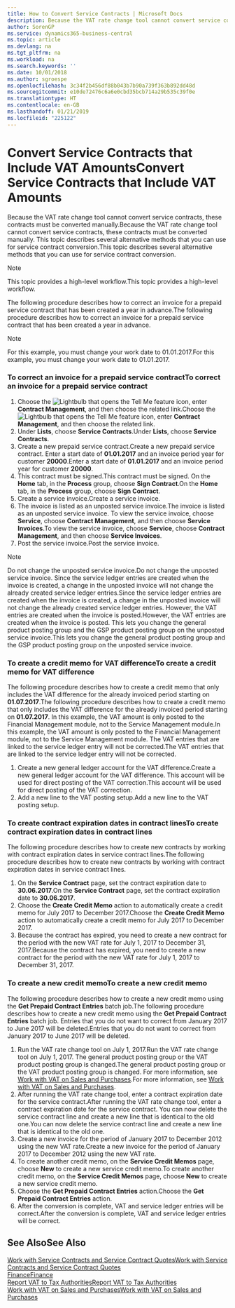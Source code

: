 ```yaml
---
title: How to Convert Service Contracts | Microsoft Docs
description: Because the VAT rate change tool cannot convert service contracts, these contracts must be converted manually. This topic describes several alternative methods that you can use for service contract conversion.
author: SorenGP
ms.service: dynamics365-business-central
ms.topic: article
ms.devlang: na
ms.tgt_pltfrm: na
ms.workload: na
ms.search.keywords: ''
ms.date: 10/01/2018
ms.author: sgroespe
ms.openlocfilehash: 3c34f2b456df88b043b7b90a739f363b892dd48d
ms.sourcegitcommit: e10de72476c6a6e0cbd35bcb714a29b535c39f0e
ms.translationtype: HT
ms.contentlocale: en-GB
ms.lasthandoff: 01/21/2019
ms.locfileid: "225122"
---
```

# <a name="convert-service-contracts-that-include-vat-amounts"></a><span data-ttu-id="cfacc-104">Convert Service Contracts that Include VAT Amounts</span><span class="sxs-lookup"><span data-stu-id="cfacc-104">Convert Service Contracts that Include VAT Amounts</span></span>
<span data-ttu-id="cfacc-105">Because the VAT rate change tool cannot convert service contracts, these contracts must be converted manually.</span><span class="sxs-lookup"><span data-stu-id="cfacc-105">Because the VAT rate change tool cannot convert service contracts, these contracts must be converted manually.</span></span> <span data-ttu-id="cfacc-106">This topic describes several alternative methods that you can use for service contract conversion.</span><span class="sxs-lookup"><span data-stu-id="cfacc-106">This topic describes several alternative methods that you can use for service contract conversion.</span></span>  

> [!NOTE]  
>  <span data-ttu-id="cfacc-107">This topic provides a high-level workflow.</span><span class="sxs-lookup"><span data-stu-id="cfacc-107">This topic provides a high-level workflow.</span></span>  

 <span data-ttu-id="cfacc-108">The following procedure describes how to correct an invoice for a prepaid service contract that has been created a year in advance.</span><span class="sxs-lookup"><span data-stu-id="cfacc-108">The following procedure describes how to correct an invoice for a prepaid service contract that has been created a year in advance.</span></span>  

> [!NOTE]  
>  <span data-ttu-id="cfacc-109">For this example, you must change your work date to 01.01.2017.</span><span class="sxs-lookup"><span data-stu-id="cfacc-109">For this example, you must change your work date to 01.01.2017.</span></span>  

### <a name="to-correct-an-invoice-for-a-prepaid-service-contract"></a><span data-ttu-id="cfacc-110">To correct an invoice for a prepaid service contract</span><span class="sxs-lookup"><span data-stu-id="cfacc-110">To correct an invoice for a prepaid service contract</span></span>  
1. <span data-ttu-id="cfacc-111">Choose the ![Lightbulb that opens the Tell Me feature](media/ui-search/search_small.png "Tell me what you want to do") icon, enter **Contract Management**, and then choose the related link.</span><span class="sxs-lookup"><span data-stu-id="cfacc-111">Choose the ![Lightbulb that opens the Tell Me feature](media/ui-search/search_small.png "Tell me what you want to do") icon, enter **Contract Management**, and then choose the related link.</span></span>  
2. <span data-ttu-id="cfacc-112">Under **Lists**, choose **Service Contracts**.</span><span class="sxs-lookup"><span data-stu-id="cfacc-112">Under **Lists**, choose **Service Contracts**.</span></span>  
3. <span data-ttu-id="cfacc-113">Create a new prepaid service contract.</span><span class="sxs-lookup"><span data-stu-id="cfacc-113">Create a new prepaid service contract.</span></span> <span data-ttu-id="cfacc-114">Enter a start date of **01.01.2017** and an invoice period year for customer **20000**.</span><span class="sxs-lookup"><span data-stu-id="cfacc-114">Enter a start date of **01.01.2017** and an invoice period year for customer **20000**.</span></span>  
4. <span data-ttu-id="cfacc-115">This contract must be signed.</span><span class="sxs-lookup"><span data-stu-id="cfacc-115">This contract must be signed.</span></span> <span data-ttu-id="cfacc-116">On the **Home** tab, in the **Process** group, choose **Sign Contract**.</span><span class="sxs-lookup"><span data-stu-id="cfacc-116">On the **Home** tab, in the **Process** group, choose **Sign Contract**.</span></span>  
5. <span data-ttu-id="cfacc-117">Create a service invoice.</span><span class="sxs-lookup"><span data-stu-id="cfacc-117">Create a service invoice.</span></span>
6. <span data-ttu-id="cfacc-118">The invoice is listed as an unposted service invoice.</span><span class="sxs-lookup"><span data-stu-id="cfacc-118">The invoice is listed as an unposted service invoice.</span></span> <span data-ttu-id="cfacc-119">To view the service invoice, choose **Service**, choose **Contract Management**, and then choose **Service Invoices**.</span><span class="sxs-lookup"><span data-stu-id="cfacc-119">To view the service invoice, choose **Service**, choose **Contract Management**, and then choose **Service Invoices**.</span></span>  
7. <span data-ttu-id="cfacc-120">Post the service invoice.</span><span class="sxs-lookup"><span data-stu-id="cfacc-120">Post the service invoice.</span></span>  

> [!NOTE]  
>  <span data-ttu-id="cfacc-121">Do not change the unposted service invoice.</span><span class="sxs-lookup"><span data-stu-id="cfacc-121">Do not change the unposted service invoice.</span></span> <span data-ttu-id="cfacc-122">Since the service ledger entries are created when the invoice is created, a change in the unposted invoice will not change the already created service ledger entries.</span><span class="sxs-lookup"><span data-stu-id="cfacc-122">Since the service ledger entries are created when the invoice is created, a change in the unposted invoice will not change the already created service ledger entries.</span></span> <span data-ttu-id="cfacc-123">However, the VAT entries are created when the invoice is posted.</span><span class="sxs-lookup"><span data-stu-id="cfacc-123">However, the VAT entries are created when the invoice is posted.</span></span> <span data-ttu-id="cfacc-124">This lets you change the general product posting group and the GSP product posting group on the unposted service invoice.</span><span class="sxs-lookup"><span data-stu-id="cfacc-124">This lets you change the general product posting group and the GSP product posting group on the unposted service invoice.</span></span>  

### <a name="to-create-a-credit-memo-for-vat-difference"></a><span data-ttu-id="cfacc-125">To create a credit memo for VAT difference</span><span class="sxs-lookup"><span data-stu-id="cfacc-125">To create a credit memo for VAT difference</span></span>  
<span data-ttu-id="cfacc-126">The following procedure describes how to create a credit memo that only includes the VAT difference for the already invoiced period starting on **01.07.2017**.</span><span class="sxs-lookup"><span data-stu-id="cfacc-126">The following procedure describes how to create a credit memo that only includes the VAT difference for the already invoiced period starting on **01.07.2017**.</span></span> <span data-ttu-id="cfacc-127">In this example, the VAT amount is only posted to the Financial Management module, not to the Service Management module.</span><span class="sxs-lookup"><span data-stu-id="cfacc-127">In this example, the VAT amount is only posted to the Financial Management module, not to the Service Management module.</span></span> <span data-ttu-id="cfacc-128">The VAT entries that are linked to the service ledger entry will not be corrected.</span><span class="sxs-lookup"><span data-stu-id="cfacc-128">The VAT entries that are linked to the service ledger entry will not be corrected.</span></span>  

1. <span data-ttu-id="cfacc-129">Create a new general ledger account for the VAT difference.</span><span class="sxs-lookup"><span data-stu-id="cfacc-129">Create a new general ledger account for the VAT difference.</span></span> <span data-ttu-id="cfacc-130">This account will be used for direct posting of the VAT correction.</span><span class="sxs-lookup"><span data-stu-id="cfacc-130">This account will be used for direct posting of the VAT correction.</span></span>  
2. <span data-ttu-id="cfacc-131">Add a new line to the VAT posting setup.</span><span class="sxs-lookup"><span data-stu-id="cfacc-131">Add a new line to the VAT posting setup.</span></span>  

### <a name="to-create-contract-expiration-dates-in-contract-lines"></a><span data-ttu-id="cfacc-132">To create contract expiration dates in contract lines</span><span class="sxs-lookup"><span data-stu-id="cfacc-132">To create contract expiration dates in contract lines</span></span>  
<span data-ttu-id="cfacc-133">The following procedure describes how to create new contracts by working with contract expiration dates in service contract lines.</span><span class="sxs-lookup"><span data-stu-id="cfacc-133">The following procedure describes how to create new contracts by working with contract expiration dates in service contract lines.</span></span>  

1. <span data-ttu-id="cfacc-134">On the **Service Contract** page, set the contract expiration date to **30.06.2017**.</span><span class="sxs-lookup"><span data-stu-id="cfacc-134">On the **Service Contract** page, set the contract expiration date to **30.06.2017**.</span></span>  
2. <span data-ttu-id="cfacc-135">Choose the **Create Credit Memo** action to automatically create a credit memo for July 2017 to December 2017.</span><span class="sxs-lookup"><span data-stu-id="cfacc-135">Choose the **Create Credit Memo** action to automatically create a credit memo for July 2017 to December 2017.</span></span>  
3. <span data-ttu-id="cfacc-136">Because the contract has expired, you need to create a new contract for the period with the new VAT rate for July 1, 2017 to December 31, 2017.</span><span class="sxs-lookup"><span data-stu-id="cfacc-136">Because the contract has expired, you need to create a new contract for the period with the new VAT rate for July 1, 2017 to December 31, 2017.</span></span>  

### <a name="to-create-a-new-credit-memo"></a><span data-ttu-id="cfacc-137">To create a new credit memo</span><span class="sxs-lookup"><span data-stu-id="cfacc-137">To create a new credit memo</span></span>  
<span data-ttu-id="cfacc-138">The following procedure describes how to create a new credit memo using the **Get Prepaid Contract Entries** batch job.</span><span class="sxs-lookup"><span data-stu-id="cfacc-138">The following procedure describes how to create a new credit memo using the **Get Prepaid Contract Entries** batch job.</span></span> <span data-ttu-id="cfacc-139">Entries that you do not want to correct from January 2017 to June 2017 will be deleted.</span><span class="sxs-lookup"><span data-stu-id="cfacc-139">Entries that you do not want to correct from January 2017 to June 2017 will be deleted.</span></span>  

1. <span data-ttu-id="cfacc-140">Run the VAT rate change tool on July 1, 2017.</span><span class="sxs-lookup"><span data-stu-id="cfacc-140">Run the VAT rate change tool on July 1, 2017.</span></span> <span data-ttu-id="cfacc-141">The general product posting group or the VAT product posting group is changed.</span><span class="sxs-lookup"><span data-stu-id="cfacc-141">The general product posting group or the VAT product posting group is changed.</span></span> <span data-ttu-id="cfacc-142">For more information, see [Work with VAT on Sales and Purchases](finance-work-with-vat.md).</span><span class="sxs-lookup"><span data-stu-id="cfacc-142">For more information, see [Work with VAT on Sales and Purchases](finance-work-with-vat.md).</span></span>  
2. <span data-ttu-id="cfacc-143">After running the VAT rate change tool, enter a contract expiration date for the service contract.</span><span class="sxs-lookup"><span data-stu-id="cfacc-143">After running the VAT rate change tool, enter a contract expiration date for the service contract.</span></span> <span data-ttu-id="cfacc-144">You can now delete the service contract line and create a new line that is identical to the old one.</span><span class="sxs-lookup"><span data-stu-id="cfacc-144">You can now delete the service contract line and create a new line that is identical to the old one.</span></span>  
3. <span data-ttu-id="cfacc-145">Create a new invoice for the period of January 2017 to December 2012 using the new VAT rate.</span><span class="sxs-lookup"><span data-stu-id="cfacc-145">Create a new invoice for the period of January 2017 to December 2012 using the new VAT rate.</span></span>  
4. <span data-ttu-id="cfacc-146">To create another credit memo, on the **Service Credit Memos** page, choose **New** to create a new service credit memo.</span><span class="sxs-lookup"><span data-stu-id="cfacc-146">To create another credit memo, on the **Service Credit Memos** page, choose **New** to create a new service credit memo.</span></span>  
5. <span data-ttu-id="cfacc-147">Choose the **Get Prepaid Contract Entries** action.</span><span class="sxs-lookup"><span data-stu-id="cfacc-147">Choose the **Get Prepaid Contract Entries** action.</span></span>  
6. <span data-ttu-id="cfacc-148">After the conversion is complete, VAT and service ledger entries will be correct.</span><span class="sxs-lookup"><span data-stu-id="cfacc-148">After the conversion is complete, VAT and service ledger entries will be correct.</span></span>  

## <a name="see-also"></a><span data-ttu-id="cfacc-149">See Also</span><span class="sxs-lookup"><span data-stu-id="cfacc-149">See Also</span></span>  
[<span data-ttu-id="cfacc-150">Work with Service Contracts and Service Contract Quotes</span><span class="sxs-lookup"><span data-stu-id="cfacc-150">Work with Service Contracts and Service Contract Quotes</span></span>](service-how-to-create-service-contracts-and-service-contract-quotes.md)  
[<span data-ttu-id="cfacc-151">Finance</span><span class="sxs-lookup"><span data-stu-id="cfacc-151">Finance</span></span>](finance.md)  
[<span data-ttu-id="cfacc-152">Report VAT to Tax Authorities</span><span class="sxs-lookup"><span data-stu-id="cfacc-152">Report VAT to Tax Authorities</span></span>](finance-how-report-vat.md)  
[<span data-ttu-id="cfacc-153">Work with VAT on Sales and Purchases</span><span class="sxs-lookup"><span data-stu-id="cfacc-153">Work with VAT on Sales and Purchases</span></span>](finance-work-with-vat.md)  
